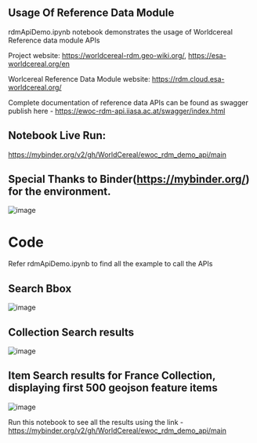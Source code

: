 
## Usage Of Reference Data Module

rdmApiDemo.ipynb notebook demonstrates the usage of Worldcereal Reference data module APIs

Project website: https://worldcereal-rdm.geo-wiki.org/, https://esa-worldcereal.org/en

Worlcereal Reference Data Module website: https://rdm.cloud.esa-worldcereal.org/

Complete documentation of reference data APIs can be found as swagger publish here - https://ewoc-rdm-api.iiasa.ac.at/swagger/index.html

## Notebook Live Run:
https://mybinder.org/v2/gh/WorldCereal/ewoc_rdm_demo_api/main

## Special Thanks to Binder(https://mybinder.org/) for the environment.
![image](https://user-images.githubusercontent.com/52455330/202429516-eaf62c01-b359-41be-8763-1a4a415bfe7d.png)


# Code
Refer rdmApiDemo.ipynb to find all the example to call the APIs 

## Search Bbox
![image](https://user-images.githubusercontent.com/52455330/202476397-6733a3eb-f34f-4a5d-8bae-14a7b0bbb25a.png)

## Collection Search results
![image](https://user-images.githubusercontent.com/52455330/202692129-3fe442b1-b817-4186-8330-3b70edf14e50.png)


## Item Search results for France Collection, displaying first 500 geojson feature items
![image](https://user-images.githubusercontent.com/52455330/202692255-fc5c0b19-a7bf-4b16-a4f7-73b15422a358.png)


Run this notebook to see all the results using the link - https://mybinder.org/v2/gh/WorldCereal/ewoc_rdm_demo_api/main



